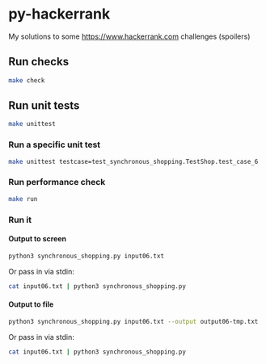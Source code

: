 # py-hackerrank
My solutions to some https://www.hackerrank.com challenges (spoilers)

## Run checks
```sh
make check
```

## Run unit tests
```sh
make unittest
```

### Run a specific unit test
```sh
make unittest testcase=test_synchronous_shopping.TestShop.test_case_6
```

### Run performance check
```sh
make run
```

### Run it

#### Output to screen

```sh
python3 synchronous_shopping.py input06.txt
```

Or pass in via stdin:
```sh
cat input06.txt | python3 synchronous_shopping.py
```

#### Output to file

```sh
python3 synchronous_shopping.py input06.txt --output output06-tmp.txt
```

Or pass in via stdin:
```sh
cat input06.txt | python3 synchronous_shopping.py
```
